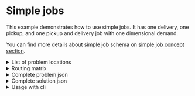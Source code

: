 # Simple jobs

This example demonstrates how to use simple jobs. It has one delivery, one pickup, and one pickup and delivery job with
one dimensional demand. 

You can find more details about simple job schema on [simple job concept section](../../concepts/pragmatic/problem/simple-jobs.md).

<details>
    <summary>List of problem locations</summary><p>

```json
{{#include ../../../../examples/json-pragmatic/data/simple.basic.locations.json}}
```

</p></details>

<details>
    <summary>Routing matrix</summary><p>

```json
{{#include ../../../../examples/json-pragmatic/data/simple.basic.matrix.json}}
```

</p></details>


<details>
    <summary>Complete problem json</summary><p>

```json
{{#include ../../../../examples/json-pragmatic/data/simple.basic.problem.json}}
```

</p></details>

<details>
    <summary>Complete solution json</summary><p>

```json
{{#include ../../../../examples/json-pragmatic/data/simple.basic.solution.json}}
```

</p></details>

<details>
    <summary>Usage with cli</summary><p>

```
vrp-cli pragmatic simple.basic.problem.json -m simple.basic.matrix.json -o simple.basic.solution.json --max-generations=100
```

</p></details>
